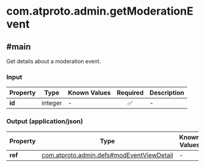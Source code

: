 # com.atproto.admin.getModerationEvent

## #main

Get details about a moderation event.

### Input

| Property | Type | Known Values | Required | Description |
| --- | --- | --- | :---: | --- |
| **id** | integer | - | ✅ | - |

### Output (application/json)

| Property | Type | Known Values | Required | Description |
| --- | --- | --- | :---: | --- |
| **ref** | [com.atproto.admin.defs#modEventViewDetail](../../../../lexicons/com/atproto/admin/defs.md#modeventviewdetail) | - | ✅ | - |
